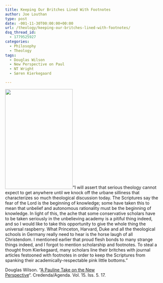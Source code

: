```yaml
---
title: Keeping Our Britches Lined With Footnotes
author: Joe Louthan
type: post
date: -001-11-30T00:00:00+00:00
url: /theology/keeping-our-britches-lined-with-footnotes/
dsq_thread_id:
  - 1779525927
categories:
  - Philosophy
  - Theology
tags:
  - Douglas Wilson
  - New Perspective on Paul
  - NT Wright
  - Søren Kierkegaard

---
```

[<img src="https://i1.wp.com/theologic.us/wp-content/uploads/2012/10/220px-Kierkegaard.jpg?resize=220%2C326" alt="" title="220px-Kierkegaard" width="220" height="326" class="alignright size-full wp-image-1102" srcset="https://i1.wp.com/theologic.us/wp-content/uploads/2012/10/220px-Kierkegaard.jpg?w=220 220w, https://i1.wp.com/theologic.us/wp-content/uploads/2012/10/220px-Kierkegaard.jpg?resize=202%2C300 202w" sizes="(max-width: 220px) 100vw, 220px" data-recalc-dims="1" />][1]&#8220;I will assert that serious theology cannot expect to get anywhere until we knock off the urbane silliness that characterizes so much theological discussion today. The Scriptures say the fear of the Lord is the beginning of knowledge; some have taken this to mean that unbelief and autonomous rationality must be the beginning of knowledge. In light of this, the ache that some conservative scholars have to be taken seriously in the unbelieving academy is a pitiful thing indeed, and so I would like to take this opportunity to give the whole thing the universal raspberry. What Princeton, Harvard, Duke and all the theological schools in Germany really need to hear is the horse laugh of all Christendom. I mentioned earlier that proud flesh bonds to many strange things indeed, and I forgot to mention scholarship and footnotes. To steal a thought from Kierkegaard, many scholars line their britches with journal articles festooned with footnotes in order to keep the Scriptures from spanking their academically-respectable pink little bottoms.&#8221;

Douglas Wilson. &#8220;<a href="http://www.credenda.org/archive/pdf/15-5.pdf" target="_blank">A Pauline Take on the New Perspective</a>&#8220;. Credenda/Agenda. Vol. 15. Iss. 5. 17.

 [1]: https://i1.wp.com/theologic.us/wp-content/uploads/2012/10/220px-Kierkegaard.jpg